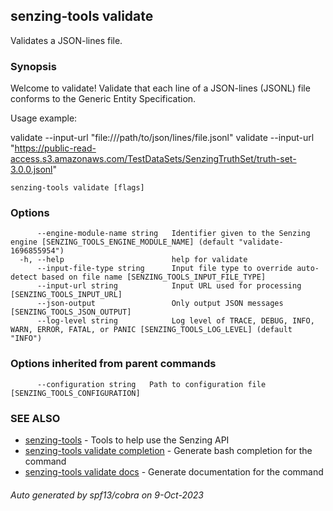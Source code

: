 ## senzing-tools validate

Validates a JSON-lines file.

### Synopsis


Welcome to validate!
Validate that each line of a JSON-lines (JSONL) file conforms to the Generic Entity Specification.

Usage example:

validate --input-url "file:///path/to/json/lines/file.jsonl"
validate --input-url "https://public-read-access.s3.amazonaws.com/TestDataSets/SenzingTruthSet/truth-set-3.0.0.jsonl"


```
senzing-tools validate [flags]
```

### Options

```
      --engine-module-name string   Identifier given to the Senzing engine [SENZING_TOOLS_ENGINE_MODULE_NAME] (default "validate-1696855954")
  -h, --help                        help for validate
      --input-file-type string      Input file type to override auto-detect based on file name [SENZING_TOOLS_INPUT_FILE_TYPE]
      --input-url string            Input URL used for processing [SENZING_TOOLS_INPUT_URL]
      --json-output                 Only output JSON messages  [SENZING_TOOLS_JSON_OUTPUT]
      --log-level string            Log level of TRACE, DEBUG, INFO, WARN, ERROR, FATAL, or PANIC [SENZING_TOOLS_LOG_LEVEL] (default "INFO")
```

### Options inherited from parent commands

```
      --configuration string   Path to configuration file [SENZING_TOOLS_CONFIGURATION]
```

### SEE ALSO

* [senzing-tools](senzing-tools.md)	 - Tools to help use the Senzing API
* [senzing-tools validate completion](senzing-tools_validate_completion.md)	 - Generate bash completion for the command
* [senzing-tools validate docs](senzing-tools_validate_docs.md)	 - Generate documentation for the command

###### Auto generated by spf13/cobra on 9-Oct-2023
